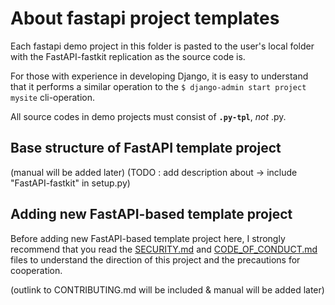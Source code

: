 # About fastapi project templates

Each fastapi demo project in this folder is pasted to the user's local folder with the FastAPI-fastkit replication as the source code is.

For those with experience in developing Django, it is easy to understand that it performs a similar operation to the `$ django-admin start project mysite` cli-operation.

All source codes in demo projects must consist of **`.py-tpl`**, _not_ .py.

## Base structure of FastAPI template project

(manual will be added later)
(TODO : add description about -> include "FastAPI-fastkit" in setup.py)

## Adding new FastAPI-based template project

Before adding new FastAPI-based template project here, I strongly recommend that you read the
[SECURITY.md](../SECURITY.md) and [CODE_OF_CONDUCT.md](../CODE_OF_CONDUCT.md) files to understand
the direction of this project and the precautions for cooperation.

(outlink to CONTRIBUTING.md will be included & manual will be added later)
